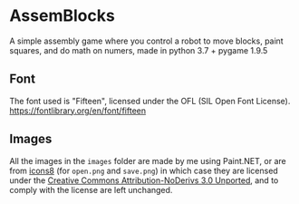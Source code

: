 # AssemBlocks

A simple assembly game where you control a robot to move blocks, paint squares, and do math on numers, made in python 3.7 + pygame 1.9.5

## Font

The font used is "Fifteen", licensed under the OFL (SIL Open Font License). https://fontlibrary.org/en/font/fifteen

## Images

All the images in the `images` folder are made by me using Paint.NET, or are from [icons8](https://icons8.com) (for `open.png` and `save.png`) in which case they are licensed under the [Creative Commons Attribution-NoDerivs 3.0 Unported](https://creativecommons.org/licenses/by-nd/3.0/), and to comply with the license are left unchanged.
